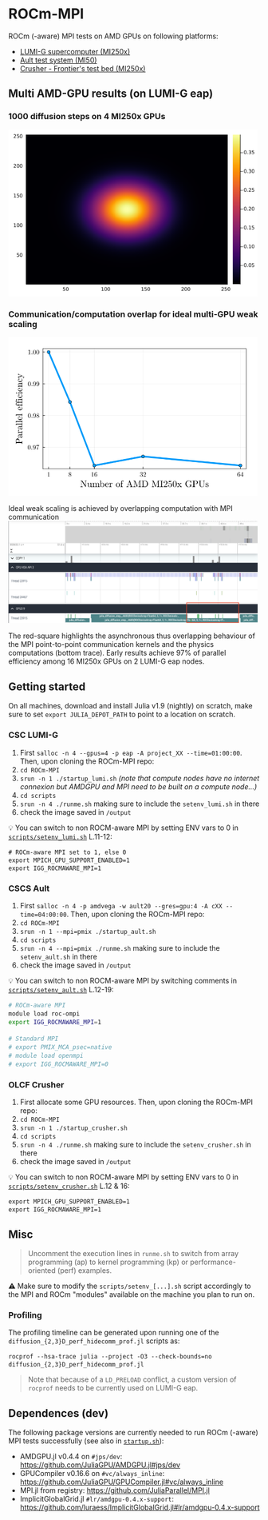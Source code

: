 # ROCm-MPI
ROCm (-aware) MPI tests on AMD GPUs on following platforms:
- [LUMI-G supercomputer (MI250x)](#csc-lumi-g)
- [Ault test system (MI50)](#cscs-ault)
- [Crusher - Frontier's test bed (MI250x)](#olcf-crusher)

## Multi AMD-GPU results (on LUMI-G eap)

### 1000 diffusion steps on 4 MI250x GPUs
<img src="docs/Temp_ap_4_254_254_lumi.png" alt="rocm and mpi" width="500">

### Communication/computation overlap for ideal multi-GPU weak scaling
<img src="docs/weak_scale_lumi.png" alt="weakscaling LUMI" width="500">

Ideal weak scaling is achieved by overlapping computation with MPI communication
<img src="docs/hide_comm_diff3D_8gpus.png" alt="rocm and mpi" width="500">

The red-square highlights the asynchronous thus overlapping behaviour of the MPI point-to-point communication kernels and the physics computations (bottom trace). Early results achieve 97% of parallel efficiency among 16 MI250x GPUs on 2 LUMI-G eap nodes.


## Getting started

On all machines, download and install Julia v1.9 (nightly) on scratch, make sure to set `export JULIA_DEPOT_PATH` to point to a location on scratch.

### CSC LUMI-G
1. First `salloc -n 4 --gpus=4 -p eap -A project_XX --time=01:00:00`. Then, upon cloning the ROCm-MPI repo:
2. `cd ROCm-MPI`
3. `srun -n 1 ./startup_lumi.sh` _(note that compute nodes have no internet connexion but AMDGPU and MPI need to be built on a compute node...)_
4. `cd scripts`
5. `srun -n 4 ./runme.sh` making sure to include the `setenv_lumi.sh` in there
6. check the image saved in `/output`

:bulb: You can switch to non ROCM-aware MPI by setting ENV vars to 0 in [`scripts/setenv_lumi.sh`](scripts/setenv_lumi.sh) L.11-12:

```
# ROCm-aware MPI set to 1, else 0
export MPICH_GPU_SUPPORT_ENABLED=1
export IGG_ROCMAWARE_MPI=1
```

### CSCS Ault
1. First `salloc -n 4 -p amdvega -w ault20 --gres=gpu:4 -A cXX --time=04:00:00`. Then, upon cloning the ROCm-MPI repo:
2. `cd ROCm-MPI`
3. `srun -n 1 --mpi=pmix ./startup_ault.sh`
4. `cd scripts`
5. `srun -n 4 --mpi=pmix ./runme.sh` making sure to include the `setenv_ault.sh` in there
6. check the image saved in `/output`

:bulb: You can switch to non ROCM-aware MPI by switching comments in [`scripts/setenv_ault.sh`](scripts/setenv_ault.sh) L.12-19:

```bash
# ROCm-aware MPI
module load roc-ompi
export IGG_ROCMAWARE_MPI=1

# Standard MPI
# export PMIX_MCA_psec=native
# module load openmpi
# export IGG_ROCMAWARE_MPI=0
```

### OLCF Crusher
1. First allocate some GPU resources. Then, upon cloning the ROCm-MPI repo:
2. `cd ROCm-MPI`
3. `srun -n 1 ./startup_crusher.sh`
4. `cd scripts`
5. `srun -n 4 ./runme.sh` making sure to include the `setenv_crusher.sh` in there
6. check the image saved in `/output`

:bulb: You can switch to non ROCM-aware MPI by setting ENV vars to 0 in [`scripts/setenv_crusher.sh`](scripts/setenv_crusher.sh) L.12 & 16:

```
export MPICH_GPU_SUPPORT_ENABLED=1
export IGG_ROCMAWARE_MPI=1
```


## Misc

> Uncomment the execution lines in `runme.sh` to switch from array programming (ap) to kernel programming (kp) or performance-oriented (perf) examples.

:warning: Make sure to modify the `scripts/setenv_[...].sh` script accordingly to the MPI and ROCm "modules" available on the machine you plan to run on.

### Profiling
The profiling timeline can be generated upon running one of the `diffusion_{2,3}D_perf_hidecomm_prof.jl` scripts as:

```
rocprof --hsa-trace julia --project -O3 --check-bounds=no diffusion_{2,3}D_perf_hidecomm_prof.jl
```

> Note that because of a `LD_PRELOAD` conflict, a custom version of `rocprof` needs to be currently used on LUMI-G eap.

## Dependences (dev)
The following package versions are currently needed to run ROCm (-aware) MPI tests successfully (see also in [`startup.sh`](startup.sh)):
- AMDGPU.jl v0.4.4 on `#jps/dev`: https://github.com/JuliaGPU/AMDGPU.jl#jps/dev
- GPUCompiler v0.16.6 on `#vc/always_inline`: https://github.com/JuliaGPU/GPUCompiler.jl#vc/always_inline
- MPI.jl from registry: https://github.com/JuliaParallel/MPI.jl
- ImplicitGlobalGrid.jl `#lr/amdgpu-0.4.x-support`: https://github.com/luraess/ImplicitGlobalGrid.jl#lr/amdgpu-0.4.x-support
